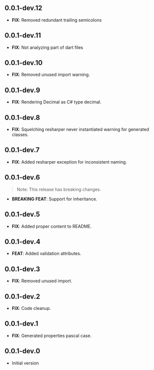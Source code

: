 ## 0.0.1-dev.12

 - **FIX**: Removed redundant trailing semicolons


## 0.0.1-dev.11

 - **FIX**: Not analyzing part of dart files


## 0.0.1-dev.10

 - **FIX**: Removed unused import warning.

## 0.0.1-dev.9

 - **FIX**: Rendering Decimal as C# type decimal.

## 0.0.1-dev.8

 - **FIX**: Squelching resharper never instantiated warning for generated classes.

## 0.0.1-dev.7

 - **FIX**: Added resharper exception for inconsistent naming.

## 0.0.1-dev.6

> Note: This release has breaking changes.

 - **BREAKING** **FEAT**: Support for inheritance.

## 0.0.1-dev.5

 - **FIX**: Added proper content to README.

## 0.0.1-dev.4

 - **FEAT**: Added validation attributes.

## 0.0.1-dev.3

 - **FIX**: Removed unused import.

## 0.0.1-dev.2

 - **FIX**: Code cleanup.

## 0.0.1-dev.1

 - **FIX**: Generated properties pascal case.

## 0.0.1-dev.0

- Initial version

